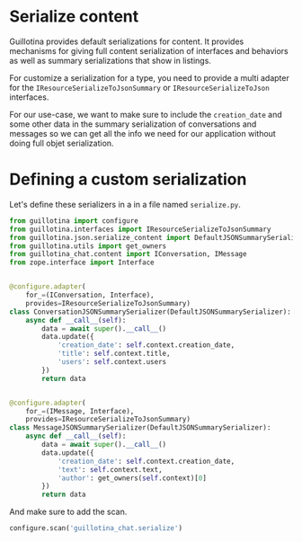 # Serialize content

Guillotina provides default serializations for content. It provides mechanisms
for giving full content serialization of interfaces and behaviors as well as
summary serializations that show in listings.

For customize a serialization for a type, you need to provide a multi adapter
for the `IResourceSerializeToJsonSummary` or `IResourceSerializeToJson` interfaces.

For our use-case, we want to make sure to include the `creation_date` and
some other data in the summary serialization of conversations and messages
so we can get all the info we need for our application without doing full objet serialization.


# Defining a custom serialization

Let's define these serializers in a in a file named `serialize.py`.

```python
from guillotina import configure
from guillotina.interfaces import IResourceSerializeToJsonSummary
from guillotina.json.serialize_content import DefaultJSONSummarySerializer
from guillotina.utils import get_owners
from guillotina_chat.content import IConversation, IMessage
from zope.interface import Interface


@configure.adapter(
    for_=(IConversation, Interface),
    provides=IResourceSerializeToJsonSummary)
class ConversationJSONSummarySerializer(DefaultJSONSummarySerializer):
    async def __call__(self):
        data = await super().__call__()
        data.update({
            'creation_date': self.context.creation_date,
            'title': self.context.title,
            'users': self.context.users
        })
        return data


@configure.adapter(
    for_=(IMessage, Interface),
    provides=IResourceSerializeToJsonSummary)
class MessageJSONSummarySerializer(DefaultJSONSummarySerializer):
    async def __call__(self):
        data = await super().__call__()
        data.update({
            'creation_date': self.context.creation_date,
            'text': self.context.text,
            'author': get_owners(self.context)[0]
        })
        return data
```

And make sure to add the scan.

```python
configure.scan('guillotina_chat.serialize')
```
